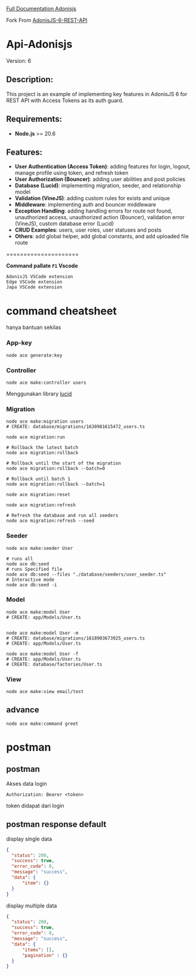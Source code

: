 
[Full Documentation Adonisjs](https://docs.adonisjs.com/guides/preface/introduction)

Fork From [AdonisJS-6-REST-API](https://github.com/rayhannovelo/AdonisJS-6-REST-API/tree/main)

# Api-Adonisjs 

Version: 6

## Description:
This project is an example of implementing key features in AdonisJS 6 for REST API with Access Tokens as its auth guard.

## Requirements:
- **Node.js** >= 20.6


## Features:
- **User Authentication (Access Token)**: adding features for login, logout, manage profile using token, and refresh token
- **User Authorization (Bouncer)**: adding user abilities and post policies
- **Database (Lucid)**: implementing migration, seeder, and relationship model
- **Validation (VineJS)**: adding custom rules for exists and unique
- **Middleware**: implementing auth and bouncer middleware
- **Exception Handling**: adding handling errors for route not found, unauthorized access, unauthorized action (Bouncer), validation error (VineJS), custom database error (Lucid)
- **CRUD Examples**: users, user roles, user statuses and posts
- **Others**: add global helper, add global constants, and add uploaded file route


=====================

**Command pallate ``F1`` Vscode**

```
AdonisJS VSCode extension
Edge VSCode extension
Japa VSCode extension
```

# command cheatsheet
hanya bantuan sekilas

### App-key
```
node ace generate:key 
```

### Controller
```
node ace make:controller users
```

Menggunakan library [lucid](https://lucid.adonisjs.com/docs/introduction)
### Migration
```
node ace make:migration users
# CREATE: database/migrations/1630981615472_users.ts

node ace migration:run

# Rollback the latest batch
node ace migration:rollback

# Rollback until the start of the migration
node ace migration:rollback --batch=0

# Rollback until batch 1
node ace migration:rollback --batch=1

node ace migration:reset

node ace migration:refresh

# Refresh the database and run all seeders
node ace migration:refresh --seed

```

### Seeder
```
node ace make:seeder User

# runs all
node ace db:seed
# runs Specified file
node ace db:seed --files "./database/seeders/user_seeder.ts"
# Interactive mode
node ace db:seed -i

```

### Model
```
node ace make:model User
# CREATE: app/Models/User.ts


node ace make:model User -m
# CREATE: database/migrations/1618903673925_users.ts
# CREATE: app/Models/User.ts

node ace make:model User -f
# CREATE: app/Models/User.ts
# CREATE: database/factories/User.ts
```


### View
```
node ace make:view email/test
```

## advance
```
node ace make:command greet
```


# postman

## postman

Akses data login
```
Authorization: Bearer <token>
```
token didapat dari login

## postman response default

display single data
```json
{
  "status": 200,
  "success": true,
  "error_code": 0,
  "message": "success",
  "data": {
      "item": {}
  }
}
```

display multiple data
```json
{
  "status": 200,
  "success": true,
  "error_code": 0,
  "message": "success",
  "data": {
      "items": [],
      "pagination" : {}
  }
}
```
